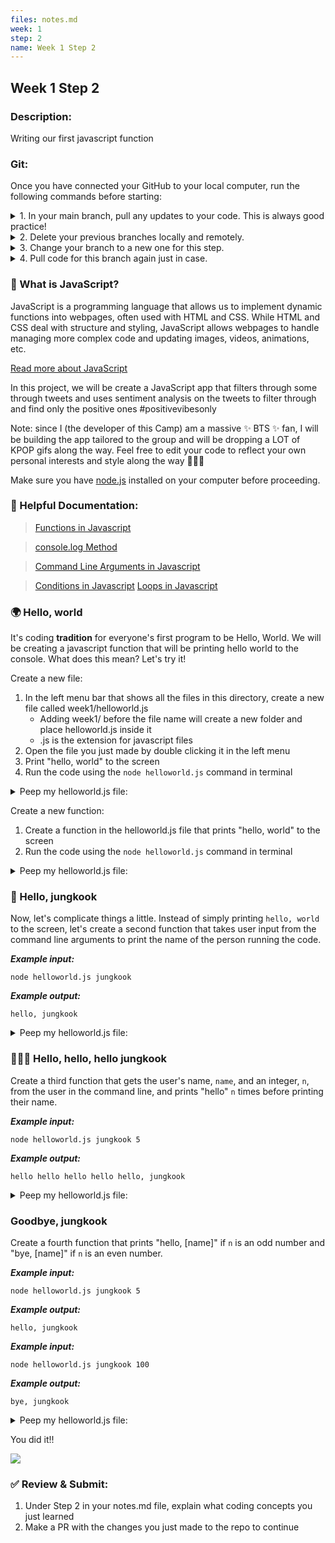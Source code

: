 ```yaml
---
files: notes.md
week: 1
step: 2
name: Week 1 Step 2
---
```


## Week 1 Step 2

### Description:
Writing our first javascript function

### Git:

Once you have connected your GitHub to your local computer, run the following commands before starting:
<details><summary>1. In your main branch, pull any updates to your code. This is always good practice!</summary>
	
	git pull
</details>

<details><summary>2. Delete your previous branches locally and remotely.</summary>
	
	git branch -d [previousBranchName]
	git push origin --delete [previousBranchName]
</details>

<details><summary>3. Change your branch to a new one for this step.</summary>
	
	git checkout -b w1s2
</details>

<details><summary>4. Pull code for this branch again just in case.</summary>
	
	git pull
</details>

### 💛 What is JavaScript?

JavaScript is a programming language that allows us to implement dynamic functions into webpages, often used with HTML and CSS. While HTML and CSS deal with structure and styling, JavaScript allows webpages to handle managing more complex code and updating images, videos, animations, etc.

[Read more about JavaScript](https://developer.mozilla.org/en-US/docs/Learn/JavaScript/First_steps/What_is_JavaScript)

In this project, we will be create a JavaScript app that filters through some through tweets and uses sentiment analysis on the tweets to filter through and find only the positive ones #positivevibesonly

Note: since I (the developer of this Camp) am a massive ✨ BTS ✨ fan, I will be building the app tailored to the group and will be dropping a LOT of KPOP gifs along the way. Feel free to edit your code to reflect your own personal interests and style along the way 💜💜💜

Make sure you have [node.js](https://nodejs.org/en/download/) installed on your computer before proceeding.

### 📝 Helpful Documentation:

> [Functions in Javascript](https://www.w3schools.com/js/js_functions.asp)

> [console.log Method](https://www.w3schools.com/jsref/met_console_log.asp)

> [Command Line Arguments in Javascript](https://nodejs.org/en/knowledge/command-line/how-to-parse-command-line-arguments/)

> [Conditions in Javascript](https://www.w3schools.com/js/js_if_else.asp)
[Loops in Javascript](https://www.w3schools.com/js/js_loop_for.asp)

### 🌍 Hello, world

It's coding **tradition** for everyone's first program to be Hello, World. We will be creating a javascript function that will be printing hello world to the console. What does this mean? Let's try it!

Create a new file:
1. In the left menu bar that shows all the files in this directory, create a new file called week1/helloworld.js
	* Adding week1/ before the file name will create a new folder and place helloworld.js inside it
	* .js is the extension for javascript files
2. Open the file you just made by double clicking it in the left menu
3. Print "hello, world" to the screen
4. Run the code using the `node helloworld.js` command in terminal

<details><summary>Peep my helloworld.js file:</summary>
	
	console.log("hello world");
</details>

Create a new function:
1. Create a function in the helloworld.js file that prints "hello, world" to the screen
2.  Run the code using the `node helloworld.js` command in terminal

<details><summary>Peep my helloworld.js file:</summary>
	
	function hello() {
		console.log("hello world");
	}

	hello();
</details>

### 👋 Hello, jungkook

Now, let's complicate things a little. Instead of simply printing `hello, world` to the screen, let's create a second function that takes user input from the command line arguments to print the name of the person running the code.


***Example input:***
```
node helloworld.js jungkook
```

***Example output:***
```
hello, jungkook
```

<details><summary>Peep my helloworld.js file:</summary>
	
	function hello_2() {
		var name = process.argv[2];
		console.log("hello, " + name);
	}

	hello_2();
</details>

### 👋👋👋 Hello, hello, hello jungkook

Create a third function that gets the user's name, `name`, and an integer, `n`, from the user in the command line, and prints "hello" `n` times before printing their name.

***Example input:***
```
node helloworld.js jungkook 5
```

***Example output:***
```
hello hello hello hello hello, jungkook
```

<details><summary>Peep my helloworld.js file:</summary>
	
	function hello_3() {
		var name = process.argv[2];
		var n = process.argv[3];
		var hello = "hello ";
		for (var i = 0; i < n-1; i++)
			hello += "hello ";
		console.log(hello + ", " + name);
	}

	hello_3();
</details>

### Goodbye, jungkook

Create a fourth function that prints "hello, [name]" if `n` is an odd number and "bye, [name]" if `n` is an even number.

***Example input:***
```
node helloworld.js jungkook 5
```

***Example output:***
```
hello, jungkook
```

***Example input:***
```
node helloworld.js jungkook 100
```

***Example output:***
```
bye, jungkook
```

<details><summary>Peep my helloworld.js file:</summary>
	
	function hello_4() {
		var name = process.argv[2];
		var n = process.argv[3];
		var greeting;
		if (n%2 == 0)
			greeting = "bye, ";
		else
			greeting = "hello, ";
		console.log(greeting + name);
	}

	hello_4();
</details>

You did it!!

![](https://media.giphy.com/media/McOXfLCpYA6mAQkKDj/giphy.gif)

### ✅ Review & Submit:

1. Under Step 2 in your notes.md file, explain what coding concepts you just learned
1. Make a PR with the changes you just made to the repo to continue